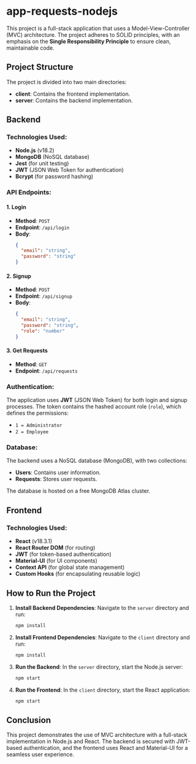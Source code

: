 # app-requests-nodejs

This project is a full-stack application that uses a Model-View-Controller (MVC) architecture. The project adheres to SOLID principles, with an emphasis on the **Single Responsibility Principle** to ensure clean, maintainable code.

## Project Structure
The project is divided into two main directories:
- **client**: Contains the frontend implementation.
- **server**: Contains the backend implementation.

## Backend

### Technologies Used:
- **Node.js** (v18.2)
- **MongoDB** (NoSQL database)
- **Jest** (for unit testing)
- **JWT** (JSON Web Token for authentication)
- **Bcrypt** (for password hashing)

### API Endpoints:

#### 1. Login
- **Method**: `POST`
- **Endpoint**: `/api/login`
- **Body**:
    ```json
    {
      "email": "string",
      "password": "string"
    }
    ```

#### 2. Signup
- **Method**: `POST`
- **Endpoint**: `/api/signup`
- **Body**:
    ```json
    {
      "email": "string",
      "password": "string",
      "role": "number"
    }
    ```

#### 3. Get Requests
- **Method**: `GET`
- **Endpoint**: `/api/requests`

### Authentication:
The application uses **JWT** (JSON Web Token) for both login and signup processes. The token contains the hashed account role (`role`), which defines the permissions:
- `1 = Administrator`
- `2 = Employee`

### Database:
The backend uses a NoSQL database (MongoDB), with two collections:
- **Users**: Contains user information.
- **Requests**: Stores user requests.

The database is hosted on a free MongoDB Atlas cluster.

## Frontend

### Technologies Used:
- **React** (v18.3.1)
- **React Router DOM** (for routing)
- **JWT** (for token-based authentication)
- **Material-UI** (for UI components)
- **Context API** (for global state management)
- **Custom Hooks** (for encapsulating reusable logic)

## How to Run the Project

1. **Install Backend Dependencies**:
    Navigate to the `server` directory and run:
    ```bash
    npm install
    ```

2. **Install Frontend Dependencies**:
    Navigate to the `client` directory and run:
    ```bash
    npm install
    ```

3. **Run the Backend**:
    In the `server` directory, start the Node.js server:
    ```bash
    npm start
    ```

4. **Run the Frontend**:
    In the `client` directory, start the React application:
    ```bash
    npm start
    ```

## Conclusion
This project demonstrates the use of MVC architecture with a full-stack implementation in Node.js and React. The backend is secured with JWT-based authentication, and the frontend uses React and Material-UI for a seamless user experience.
